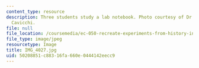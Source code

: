 ```yaml
---
content_type: resource
description: Three students study a lab notebook. Photo courtesy of Dr. Elizabeth
  Cavicchi.
file: null
file_location: /coursemedia/ec-050-recreate-experiments-from-history-inform-the-future-from-the-past-galileo-january-iap-2010/50208851c88316fa660e0444142eecc9_IMG_4027.jpg
file_type: image/jpeg
resourcetype: Image
title: IMG_4027.jpg
uid: 50208851-c883-16fa-660e-0444142eecc9
---
```

